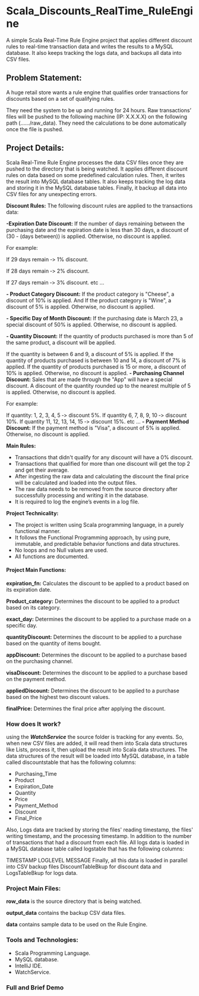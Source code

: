 # Scala_Discounts_RealTime_RuleEngine
A simple Scala Real-Time Rule Engine project that applies different discount rules to real-time transaction data and writes the results to a MySQL database. It also keeps tracking the logs data, and backups all data into CSV files.

## Problem Statement:
A huge retail store wants a rule engine that qualifies order transactions for discounts based on a set of qualifying rules.

They need the system to be up and running for 24 hours. Raw transactions’ files will be pushed to the following machine (IP: X.X.X.X) on the following path (……/raw_data). They need the calculations to be done automatically once the file is pushed.

## Project Details:
Scala Real-Time Rule Engine processes the data CSV files once they are pushed to the directory that is being watched. It applies different discount rules on data based on some predefined calculation rules. Then, it writes the result into MySQL database tables. It also keeps tracking the log data and storing it in the MySQL database tables. Finally, it backup all data into CSV files for any unexpecting errors.

**Discount Rules:**
The following discount rules are applied to the transactions data:

 **-Expiration Date Discount:** If the number of days remaining between the purchasing date and the expiration date is less than 30 days, a discount of (30 - (days between)) is applied. Otherwise, no discount is applied.

For example:

If 29 days remain ‐> 1% discount.

If 28 days remain ‐> 2% discount.

If 27 days remain ‐> 3% discount. etc …

**- Product Category Discount:** If the product category is "Cheese", a discount of 10% is applied. And If the product category is "Wine", a discount of 5% is applied. Otherwise, no discount is applied.

**- Specific Day of Month Discount:** If the purchasing date is March 23, a special discount of 50% is applied. Otherwise, no discount is applied.

**- Quantity Discount:** If the quantity of products purchased is more than 5 of the same product, a discount will be applied.

If the quantity is between 6 and 9, a discount of 5% is applied.
If the quantity of products purchased is between 10 and 14, a discount of 7% is applied.
If the quantity of products purchased is 15 or more, a discount of 10% is applied.
Otherwise, no discount is applied.
**- Purchasing Channel Discount:** Sales that are made through the "App" will have a special discount. A discount of the quantity rounded up to the nearest multiple of 5 is applied. Otherwise, no discount is applied.

For example:

If quantity: 1, 2, 3, 4, 5 ‐> discount 5%.
If quantity 6, 7, 8, 9, 10 ‐> discount 10%.
If quantity 11, 12, 13, 14, 15 ‐> discount 15%. etc …
**- Payment Method Discount:** If the payment method is "Visa", a discount of 5% is applied. Otherwise, no discount is applied.

**Main Rules:**
- Transactions that didn't qualify for any discount will have a 0% discount.
- Transactions that qualified for more than one discount will get the top 2 and get their average.
- After ingesting the raw data and calculating the discount the final price will be calculated and loaded into the output files.
- The raw data needs to be removed from the source directory after successfully processing and writing it in the database.
- It is required to log the engine’s events in a log file.

**Project Technicality:**
- The project is written using Scala programming language, in a purely functional manner.
- It follows the Functional Programming approach, by using pure, immutable, and predictable behavior functions and data structures.
- No loops and no Null values are used.
- All functions are documented.

#### Project Main Functions: ####
   **expiration_fn:** Calculates the discount to be applied to a product based on its expiration date.
   
   **Product_category:** Determines the discount to be applied to a product based on its category.
   
   **exact_day:** Determines the discount to be applied to a purchase made on a specific day.
   
   **quantityDiscount:** Determines the discount to be applied to a purchase based on the quantity of items bought.
   
   **appDiscount:** Determines the discount to be applied to a purchase based on the purchasing channel.
   
   **visaDiscount:** Determines the discount to be applied to a purchase based on the payment method.
   
   **appliedDiscount:** Determines the discount to be applied to a purchase based on the highest two discount values.
   
   **finalPrice:** Determines the final price after applying the discount.

### How does It work? #### 
using the  ***WatchService***  the source folder is tracking for any events. So, when new CSV files are added, it will read them into Scala data structures like Lists, process it, then upload the result into Scala data structures.
The data structures of the result will be loaded into MySQL database, in a table called discountstable that has the following columns:

- Purchasing_Time
- Product
- Expiration_Date
- Quantity
- Price
- Payment_Method
- Discount
- Final_Price

Also, Logs data are tracked by storing the files' reading timestamp, the files' writing timestamp, and the processing timestamp. In addition to the number of transactions that had a discount from each file. All logs data is loaded in a MySQL database table called logstable that has the following columns:

TIMESTAMP
LOGLEVEL
MESSAGE
Finally, all this data is loaded in parallel into CSV backup files DiscountTableBkup for discount data and LogsTableBkup for logs data.

### Project Main Files: ### 
  **row_data** is the source directory that is being watched.
  
  **output_data** contains the backup CSV data files.
  
  **data** contains sample data to be used on the Rule Engine.

### Tools and Technologies: ###
  - Scala Programming Language.
  - MySQL database.
  - IntelliJ IDE.
  - WatchService.

### Full and Brief Demo ### 





